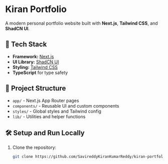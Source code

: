 # Kiran Portfolio

A modern personal portfolio website built with **Next.js**, **Tailwind CSS**, and **ShadCN UI**.

## 🚀 Tech Stack
- **Framework:** [Next.js](https://nextjs.org/)
- **UI Library:** [ShadCN UI](https://ui.shadcn.com/)
- **Styling:** [Tailwind CSS](https://tailwindcss.com/)
- **TypeScript** for type safety

## 📂 Project Structure
- `app/` - Next.js App Router pages
- `components/` - Reusable UI and custom components
- `styles/` - Global styles and Tailwind config
- `lib/` - Utilities and helper functions

## 🛠️ Setup and Run Locally
1. Clone the repository:
   ```bash
   git clone https://github.com/SavireddyKiranKumarReddy/kiran-portfolio.git
